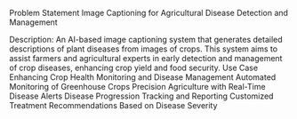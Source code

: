 Problem Statement
Image Captioning for Agricultural Disease Detection and Management

Description:
An AI-based image captioning system that generates detailed descriptions of plant diseases from images of crops. This system aims to assist farmers and agricultural experts in early detection and management of crop diseases, enhancing crop yield and food security.
Use Case
Enhancing Crop Health Monitoring and Disease Management
Automated Monitoring of Greenhouse Crops
Precision Agriculture with Real-Time Disease Alerts
Disease Progression Tracking and Reporting
Customized Treatment Recommendations Based on Disease Severity
